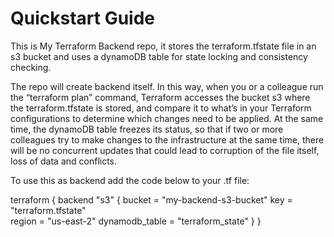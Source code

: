 # Quickstart Guide

This is My Terraform Backend repo, it stores the terraform.tfstate file in an s3 bucket and uses a dynamoDB table for state locking and consistency checking.

The repo will create backend itself. In this way, when you or a colleague run the “terraform plan” command, Terraform accesses the bucket s3 where the terraform.tfstate is stored, and compare it to what’s in your Terraform configurations to determine which changes need to be applied. At the same time, the dynamoDB table freezes its status, so that if two or more colleagues try to make changes to the infrastructure at the same time, there will be no concurrent updates that could lead to corruption of the file itself, loss of data and conflicts. 

To use this as backend add the code below to your .tf file:

 terraform {
   backend "s3" {
    bucket         = "my-backend-s3-bucket"
    key            = "terraform.tfstate"  
    region         = "us-east-2"
    dynamodb_table = "terraform_state"
  }
}


